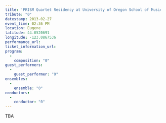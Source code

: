 ```yaml
---
title: 'PRISM Quartet Residency at University of Oregon School of Music'
tribute: "0"
datestamp: 2013-02-27
event_time: 02:36 PM
location: Eugene
latitude: 44.0520691
longitude: -123.0867536
performance_url: 
ticket_information_url: 
program: 
  -
    composition: "0"
guest_performers: 
  -
    guest_performer: "0"
ensembles: 
  -
    ensemble: "0"
conductors: 
  -
    conductor: "0"
---
```

TBA